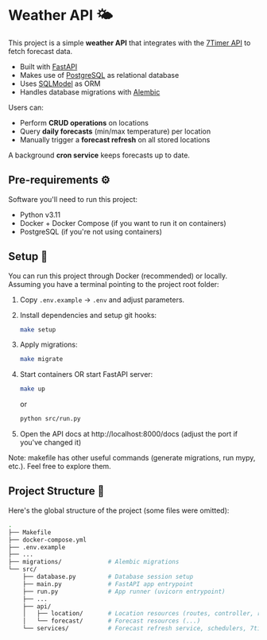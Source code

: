 
# Weather API 🌤️

This project is a simple **weather API** that integrates with the [7Timer API](http://www.7timer.info/) to fetch forecast data.

- Built with [FastAPI](https://fastapi.tiangolo.com/)
- Makes use of [PostgreSQL](https://www.postgresql.org/) as relational database
- Uses [SQLModel](https://sqlmodel.tiangolo.com/) as ORM
- Handles database migrations with [Alembic](https://alembic.sqlalchemy.org/)

Users can:

- Perform **CRUD operations** on locations
- Query **daily forecasts** (min/max temperature) per location
- Manually trigger a **forecast refresh** on all stored locations

A background **cron service** keeps forecasts up to date.

## Pre-requirements ⚙️

Software you'll need to run this project:

- Python v3.11
- Docker + Docker Compose (if you want to run it on containers)
- PostgreSQL (if you're not using containers)

## Setup 🚀

You can run this project through Docker (recommended) or locally. Assuming you have a terminal pointing to the project root folder:

1. Copy `.env.example` → `.env` and adjust parameters.
2. Install dependencies and setup git hooks:

    ```bash
    make setup
    ````

3. Apply migrations:

   ```bash
   make migrate
   ```

4. Start containers OR start FastAPI server:

   ```bash
   make up
   ````

   or

   ```bash
   python src/run.py
   ````

5. Open the API docs at http://localhost:8000/docs (adjust the port if you've changed it)

Note: makefile has other useful commands (generate migrations, run mypy, etc.). Feel free to explore them.

## Project Structure 📂

Here's the global structure of the project (some files were omitted):

```bash
.
├── Makefile
├── docker-compose.yml
├── .env.example
├── ...
├── migrations/             # Alembic migrations
└── src/
    ├── database.py         # Database session setup
    ├── main.py             # FastAPI app entrypoint
    ├── run.py              # App runner (uvicorn entrypoint)
    ├── ...
    ├── api/
    │   ├── location/       # Location resources (routes, controller, repo, schemas, models, entities, exceptions)
    │   └── forecast/       # Forecast resources (...)
    └── services/           # Forecast refresh service, schedulers, 7timer client, logs
```
